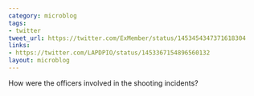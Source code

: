 ```yaml
---
category: microblog
tags:
- twitter
tweet_url: https://twitter.com/ExMember/status/1453454347371618304
links:
- https://twitter.com/LAPDPIO/status/1453367154896560132
layout: microblog
---
```

How were the officers involved in the shooting incidents?
